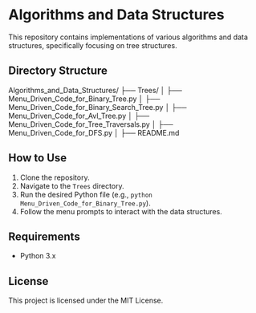 # Algorithms and Data Structures

This repository contains implementations of various algorithms and data structures, specifically focusing on tree structures.

## Directory Structure

Algorithms_and_Data_Structures/
├── Trees/
│ ├── Menu_Driven_Code_for_Binary_Tree.py
│ ├── Menu_Driven_Code_for_Binary_Search_Tree.py
│ ├── Menu_Driven_Code_for_Avl_Tree.py
│ ├── Menu_Driven_Code_for_Tree_Traversals.py
│ ├── Menu_Driven_Code_for_DFS.py
│ ├── README.md


## How to Use

1. Clone the repository.
2. Navigate to the `Trees` directory.
3. Run the desired Python file (e.g., `python Menu_Driven_Code_for_Binary_Tree.py`).
4. Follow the menu prompts to interact with the data structures.

## Requirements

- Python 3.x

## License

This project is licensed under the MIT License.
